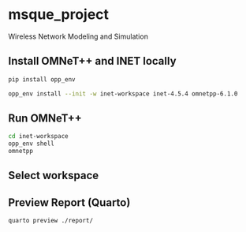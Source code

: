 # msque_project

Wireless Network Modeling and Simulation

## Install OMNeT++ and INET locally

```bash
pip install opp_env

opp_env install --init -w inet-workspace inet-4.5.4 omnetpp-6.1.0

```

## Run OMNeT++

```bash
cd inet-workspace
opp_env shell
omnetpp
```

## Select workspace

## Preview Report (Quarto)

```bash
quarto preview ./report/
```
